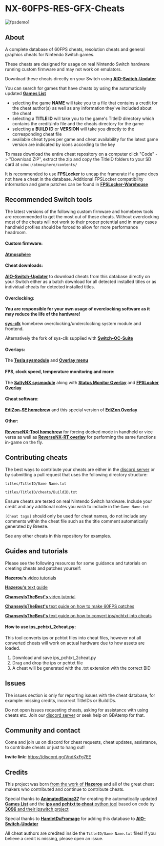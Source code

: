 # NX-60FPS-RES-GFX-Cheats

![fpsdemo1](https://user-images.githubusercontent.com/119771197/205493192-ad157f47-7060-4fa7-9af6-12b9027361a8.gif)

## About

A complete database of 60FPS cheats, resolution cheats and general graphics cheats for Nintendo Switch games.

These cheats are designed for usage on real Nintendo Switch hardware running custom firmware and may not work on emulators.

Download these cheats directly on your Switch using [**AIO-Switch-Updater**](https://github.com/HamletDuFromage/aio-switch-updater)

You can search for games that have cheats by using the automatically updated [**Games List**](https://github.com/ChanseyIsTheBest/NX-60FPS-RES-GFX-Cheats/blob/main/GAMES.md) 
* selecting the game **NAME** will take you to a file that contains a credit for the cheat author(s) as well as any information they've included about the cheat
* selecting a **TITLE ID** will take you to the game's TitleID directory which contains the credit/info file and the cheats directory for the game
* selecting a **BUILD ID** or **VERSION** will take you directly to the corresponding cheat file
* available cheat types per game and cheat availability for the latest game version are indicated by icons according to the key

To mass download the entire cheat repository on a computer click "Code" -> "Download ZIP", extract the zip and copy the TitleID folders to your SD card at `sdmc:/atmosphere/contents/`

It is recommended to use [**FPSLocker**](https://github.com/masagrator/FPSLocker) to uncap the framerate if a game does not have a cheat in the database. Additional FPSLocker compatibility information and game patches can be found in [**FPSLocker-Warehouse**](https://github.com/masagrator/FPSLocker-Warehouse)

## Recommended Switch tools

The latest versions of the following custom firmware and homebrew tools are recommended to get the most out of these cheats. Without overclocking most of the cheats will not work to their proper potential and in many cases handheld profiles should be forced to allow for more performance headroom.

#### Custom firmware:

[**Atmosphère**](https://github.com/Atmosphere-NX/Atmosphere)

#### Cheat downloads:

[**AIO-Switch-Updater**](https://github.com/HamletDuFromage/aio-switch-updater) to download cheats from this database directly on your Switch either as a batch download for all detected installed titles or as individual cheats for detected installed titles.

#### Overclocking:

**You are responsible for your own usage of overclocking software as it may reduce the life of the hardware!**

[**sys-clk**](https://github.com/retronx-team/sys-clk) homebrew overclocking/underclocking system module and frontend.

Alternatively the fork of sys-clk supplied with [**Switch-OC-Suite**](https://github.com/hanai3Bi/Switch-OC-Suite)

#### Overlays:

The [**Tesla sysmodule**](https://github.com/WerWolv/nx-ovlloader) and [**Overlay menu**](https://github.com/WerWolv/Tesla-Menu)

#### FPS, clock speed, temperature monitoring and more:

The [**SaltyNX sysmodule**](https://github.com/masagrator/SaltyNX) along with [**Status Monitor Overlay**](https://github.com/masagrator/Status-Monitor-Overlay) and [**FPSLocker Overlay**](https://github.com/masagrator/FPSLocker)

#### Cheat software:

[**EdiZon-SE homebrew**](https://github.com/tomvita/EdiZon-SE) and this special version of [**EdiZon Overlay**](https://github.com/proferabg/EdiZon-Overlay)

#### Other:

[**ReverseNX-Tool homebrew**](https://github.com/masagrator/ReverseNX-Tool) for forcing docked mode in handheld or vice versa as well as [**ReverseNX-RT overlay**](https://github.com/masagrator/ReverseNX-RT) for performing the same functions in-game on the fly.

## Contributing cheats

The best ways to contribute your cheats are either in the [discord server](#community-and-contact) or by submitting a pull request that uses the following directory structure:

`titles/TitleID/Game Name.txt`

`titles/TitleID/cheats/BuildID.txt`

Ensure cheats are tested on real Nintendo Switch hardware. Include your credit and any additional notes you wish to include in the `Game Name.txt`

`[Cheat tags]` should only be used for cheat names, do not include any comments within the cheat file such as the title comment automatically generated by Breeze.

See any other cheats in this repository for examples.

## Guides and tutorials

Please see the following resources for some guidance and tutorials on creating cheats and patches yourself:

[**Hazerou's** video tutorials](https://www.youtube.com/playlist?list=PL7F3HUhpLGiS7TzPM9V1hIh42GbcidN0n)

[**Hazerou's** text guide](https://gbatemp.net/threads/how-to-search-the-fps-codes-using-edizon-se.586786/)

[**ChanseyIsTheBest's** video tutorial](https://www.youtube.com/watch?v=h_XuSugIAsk)

[**ChanseyIsTheBest's** text guide on how to make 60FPS patches](https://gbatemp.net/threads/how-to-make-60fps-ips-patch-for-nintendo-switch-game-ghidra-tutorial.625675/)

[**ChanseyIsTheBest's** text guide on how to convert ips/pchtxt into cheats](https://gbatemp.net/threads/how-to-convert-ips-or-pchtxt-into-cheat.626182/)

#### How to use ips_pchtxt_2cheat.py:

This tool converts ips or pchtxt files into cheat files, however not all converted cheats will work on actual hardware due to how assets are loaded.

1. Download and save ips_pchtxt_2cheat.py
2. Drag and drop the ips or pchtxt file
3. A cheat will be generated with the .txt extension with the correct BID

## Issues

The issues section is only for reporting issues with the cheat database, for example: missing credits, incorrect TitleIDs or BuildIDs.

Do not open issues requesting cheats, asking for assistance with using cheats etc. Join our [discord server](#community-and-contact) or seek help on GBAtemp for that.

## Community and contact

Come and join us on discord for cheat requests, cheat updates, assistance, to contribute cheats or just to hang out!

**Invite link:** https://discord.gg/VndKxFg7EE

## Credits

This project was born [from the work of **Hazerou**](https://gbatemp.net/threads/60-fps-cheats-for-nswitch.592464/) and all of the great cheat makers who contributed and continue to contribute cheats.

Special thanks to [**AnimatedSwine37**](https://twitter.com/AnimatedSwine37) for creating the automatically updated [**Games List**](https://github.com/ChanseyIsTheBest/NX-60FPS-RES-GFX-Cheats/blob/main/GAMES.md) and the [**ips and pchtxt to cheat** python tool](https://github.com/ChanseyIsTheBest/NX-60FPS-RES-GFX-Cheats/blob/main/tools/ips_pchtxt_2cheat.py) based on code by [**3096** and their ipswitch project](https://github.com/3096/ipswitch)

Special thanks to [**HamletDuFromage**](https://github.com/HamletDuFromage) for adding this database to [**AIO-Switch-Updater**](https://github.com/HamletDuFromage/aio-switch-updater)

All cheat authors are credited inside the `TitleID/Game Name.txt` files! If you believe a credit is missing, please open an issue.

